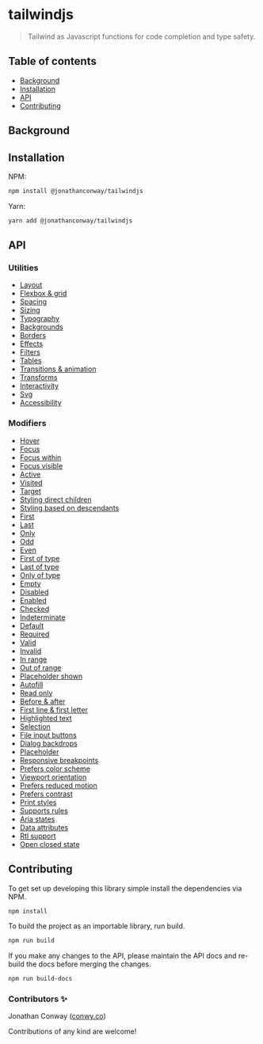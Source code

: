 # tailwindjs

> Tailwind as Javascript functions for code completion and type safety.

## Table of contents

- [Background](#background)
- [Installation](#installation)
- [API](#api)
- [Contributing](#contributing)

## Background

## Installation

NPM:

```bash
npm install @jonathanconway/tailwindjs
```

Yarn:

```bash
yarn add @jonathanconway/tailwindjs
```

## API

<!-- insert api start -->

### Utilities

- [Layout](./docs/utilities/layout.md)
- [Flexbox & grid](./docs/utilities/flexbox_and_grid.md)
- [Spacing](./docs/utilities/spacing.md)
- [Sizing](./docs/utilities/sizing.md)
- [Typography](./docs/utilities/typography.md)
- [Backgrounds](./docs/utilities/backgrounds.md)
- [Borders](./docs/utilities/borders.md)
- [Effects](./docs/utilities/effects.md)
- [Filters](./docs/utilities/filters.md)
- [Tables](./docs/utilities/tables.md)
- [Transitions & animation](./docs/utilities/transitions_and_animation.md)
- [Transforms](./docs/utilities/transforms.md)
- [Interactivity](./docs/utilities/interactivity.md)
- [Svg](./docs/utilities/svg.md)
- [Accessibility](./docs/utilities/accessibility.md)

### Modifiers

- [Hover](./docs/modifiers/hover.md)
- [Focus](./docs/modifiers/focus.md)
- [Focus within](./docs/modifiers/focus_within.md)
- [Focus visible](./docs/modifiers/focus_visible.md)
- [Active](./docs/modifiers/active.md)
- [Visited](./docs/modifiers/visited.md)
- [Target](./docs/modifiers/target.md)
- [Styling direct children](./docs/modifiers/styling_direct_children.md)
- [Styling based on descendants](./docs/modifiers/styling_based_on_descendants.md)
- [First](./docs/modifiers/first.md)
- [Last](./docs/modifiers/last.md)
- [Only](./docs/modifiers/only.md)
- [Odd](./docs/modifiers/odd.md)
- [Even](./docs/modifiers/even.md)
- [First of type](./docs/modifiers/first_of_type.md)
- [Last of type](./docs/modifiers/last_of_type.md)
- [Only of type](./docs/modifiers/only_of_type.md)
- [Empty](./docs/modifiers/empty.md)
- [Disabled](./docs/modifiers/disabled.md)
- [Enabled](./docs/modifiers/enabled.md)
- [Checked](./docs/modifiers/checked.md)
- [Indeterminate](./docs/modifiers/indeterminate.md)
- [Default ](./docs/modifiers/default_.md)
- [Required](./docs/modifiers/required.md)
- [Valid](./docs/modifiers/valid.md)
- [Invalid](./docs/modifiers/invalid.md)
- [In range](./docs/modifiers/in_range.md)
- [Out of range](./docs/modifiers/out_of_range.md)
- [Placeholder shown](./docs/modifiers/placeholder_shown.md)
- [Autofill](./docs/modifiers/autofill.md)
- [Read only](./docs/modifiers/read_only.md)
- [Before & after](./docs/modifiers/before_and_after.md)
- [First line & first letter](./docs/modifiers/first_line_and_first_letter.md)
- [Highlighted text](./docs/modifiers/highlighted_text.md)
- [Selection](./docs/modifiers/selection.md)
- [File input buttons](./docs/modifiers/file_input_buttons.md)
- [Dialog backdrops](./docs/modifiers/dialog_backdrops.md)
- [Placeholder](./docs/modifiers/placeholder.md)
- [Responsive breakpoints](./docs/modifiers/responsive_breakpoints.md)
- [Prefers color scheme](./docs/modifiers/prefers_color_scheme.md)
- [Viewport orientation](./docs/modifiers/viewport_orientation.md)
- [Prefers reduced motion](./docs/modifiers/prefers_reduced_motion.md)
- [Prefers contrast](./docs/modifiers/prefers_contrast.md)
- [Print styles](./docs/modifiers/print_styles.md)
- [Supports rules](./docs/modifiers/supports_rules.md)
- [Aria states](./docs/modifiers/aria_states.md)
- [Data attributes](./docs/modifiers/data_attributes.md)
- [Rtl support](./docs/modifiers/rtl_support.md)
- [Open closed state](./docs/modifiers/open_closed_state.md)

<!-- insert api end -->

## Contributing

To get set up developing this library simple install the dependencies via NPM.

```bash
npm install
```

To build the project as an importable library, run build.

```bash
npm run build
```

If you make any changes to the API, please maintain the API docs and re-build the docs before merging the changes.

```bash
npm run build-docs
```

### Contributors ✨

Jonathan Conway ([conwy.co](http://conwy.co))

Contributions of any kind are welcome!
